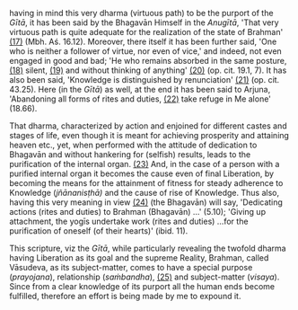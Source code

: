 having in mind this very dharma (virtuous path) to be the purport of the *Gītā*, it has been said by the Bhagavān Himself in the *Anugītā*, 'That very virtuous path is quite adequate for the realization of the state of Brahman' [\(17\)](#page--1-0) (Mbh. Aś. 16.12). Moreover, there itself it has been further said, 'One who is neither a follower of virtue, nor even of vice,' and indeed, not even engaged in good and bad; 'He who remains absorbed in the same posture, [\(18\)](#page--1-1) silent, [\(19\)](#page--1-2) and without thinking of anything' [\(20\)](#page--1-3) (op. cit. 19.1, 7). It has also been said, 'Knowledge is distinguished by renunciation' [\(21\)](#page--1-4) (op. cit. 43.25). Here (in the *Gītā*) as well, at the end it has been said to Arjuna, 'Abandoning all forms of rites and duties, [\(22\)](#page--1-5) take refuge in Me alone' (18.66).

That dharma, characterized by action and enjoined for different castes and stages of life, even though it is meant for achieving prosperity and attaining heaven etc., yet, when performed with the attitude of dedication to Bhagavān and without hankering for (selfish) results, leads to the purification of the internal organ. [\(23\)](#page--1-6) And, in the case of a person with a purified internal organ it becomes the cause even of final Liberation, by becoming the means for the attainment of fitness for steady adherence to Knowledge (*jñānanisṭhā)* and the cause of rise of Knowledge. Thus also, having this very meaning in view [\(24\)](#page--1-7) (the Bhagavān) will say, 'Dedicating actions (rites and duties) to Brahman (Bhagavān) …' (5.10); 'Giving up attachment, the yogīs undertake work (rites and duties) …for the purification of oneself (of their hearts)' (ibid. 11).

This scripture, viz the *Gītā*, while particularly revealing the twofold dharma having Liberation as its goal and the supreme Reality, Brahman, called Vāsudeva, as its subject-matter, comes to have a special purpose (*prayojana*), relationship (*saṁbandha*), [\(25\)](#page--1-8) and subject-matter (*visaya*). Since from a clear knowledge of its purport all the human ends become fulfilled, therefore an effort is being made by me to expound it.